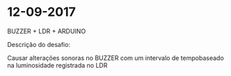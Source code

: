 # 12-09-2017

BUZZER + LDR + ARDUINO

Descrição do desafio:

Causar alterações sonoras no BUZZER com um intervalo de tempobaseado na luminosidade registrada no LDR
